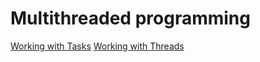 # Multithreaded programming

[Working with Tasks](Tasks.ipynb)
[Working with Threads](Threads.ipynb)
